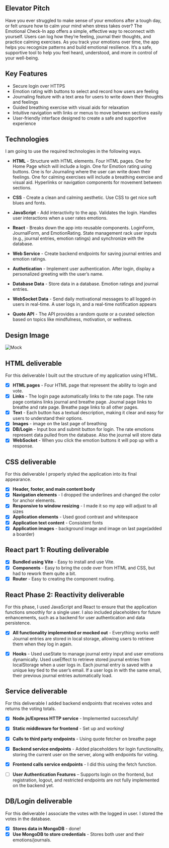 ## Elevator Pitch 

Have you ever struggled to make sense of your emotions after a tough day, or felt unsure how to calm your mind when stress takes over? The Emotional Check-In app offers a simple, effective way to reconnect with yourself. Users can log how they’re feeling, journal their thoughts, and practice calming exercises. As you track your emotions over time, the app helps you recognize patterns and build emotional resilience. It’s a safe, supportive tool to help you feel heard, understood, and more in control of your well-being. 

## Key Features

- Secure login over HTTPS
- Emotion rating with buttons to select and record how users are feeling
- Journaling feature with a text area for users to write down their thoughts and feelings
- Guided breathing exercise with visual aids for relaxation
- Intuitive navigation with links or menus to move between sections easily
- User-friendly interface designed to create a safe and supportive experience


## Technologies

I am going to use the required technologies in the following ways.

- __HTML__ - Structure with HTML elements. Four HTML pages. One for Home Page which will include a login. One for Emotion rating using buttons. One is for Journaling where the user can write down their feelings. One for calming exercises will include a breathing exercise and visual aid. Hyperlinks or navigation components for movement between sections.

- __CSS__ - Create a clean and calming aesthetic. Use CSS to get nice soft blues and fonts.

- __JavaScript__ - Add interactivity to the app. Validates the login. Handles user interactions when a user rates emotions.  

- __React__ - Breaks down the app into reusable components. LoginForm, JournalForm, and EmotionRating. State management rack user inputs (e.g., journal entries, emotion ratings) and synchronize with the database.

- __Web Service__ - Create backend endpoints for saving journal entries and emotion ratings.

- __Authetication__ - Implement user authentication. After login, display a personalized greeting with the user’s name.

- __Database Data__ - Store data in a database. Emotion ratings and journal entries. 

- __WebSocket Data__ - Send daily motivational messages to all logged-in users in real-time. A user logs in, and a real-time notification appears 

- __Quote API__ -  The API provides a random quote or a curated selection based on topics like mindfulness, motivation, or wellness.



## Design Image

![Mock](image.png)
## HTML deliverable

For this deliverable I built out the structure of my application using HTML.

- [x] **HTML pages** - Four HTML page that represent the ability to login and vote.
- [x] **Links** - The login page automatically links to the rate page. The rate page contains links journal and breathe page. Journal page links to breathe and rate page. Breathe page links to all other pages.
- [x] **Text** - Each button has a textual description, making it clear and easy for users to understand their options.
- [x] **Images** - image on the last page of breathing 
- [x] **DB/Login** - Input box and submit button for login. The rate emotions represent data pulled from the database. Also the journal will store data
- [x] **WebSocket** - When you click the emotion buttons it will pop up with a response.

## CSS deliverable

For this deliverable I properly styled the application into its final appearance.

- [x] **Header, footer, and main content body**
- [x] **Navigation elements** - I dropped the underlines and changed the color for anchor elements.
- [x] **Responsive to window resizing** - I made it so my app will adjust to all sizes
- [x] **Application elements** - Used good contrast and whitespace
- [x] **Application text content** - Consistent fonts
- [x] **Application images** - background image and image on last page(added a boarder)

## React part 1: Routing deliverable

- [x] **Bundled using Vite** - Easy to install and use Vite.
- [x] **Components** - Easy to bring the code over from HTML and CSS, but had to rework them quite a bit.
- [x] **Router** - Easy to creating the component routing.

## React Phase 2: Reactivity deliverable

For this phase, I used JavaScript and React to ensure that the application functions smoothly for a single user. I also included placeholders for future enhancements, such as a backend for user authentication and data persistence.


- [x] **All functionality implemented or mocked out** - Everything works well! Journal entries are stored in local storage, allowing users to retrieve them when they log in again.
 
- [x] **Hooks** - Used useState to manage journal entry input and user emotions dynamically. Used useEffect to retrieve stored journal entries from localStorage when a user logs in. Each journal entry is saved with a unique key tied to the user’s email.
If a user logs in with the same email, their previous journal entries automatically load.

## Service deliverable

For this deliverable I added backend endpoints that receives votes and returns the voting totals.

- [x] **Node.js/Express HTTP service** - Implemented successfully!
- [x] **Static middleware for frontend** - Set up and working!
- [x] **Calls to third party endpoints** - Using quote fetcher on breathe page
- [x] **Backend service endpoints** - Added placeholders for login functionality, storing the current user on the server, along with endpoints for voting.
- [x] **Frontend calls service endpoints** - I did this using the fetch function.
- [ ] **User Authentication Features** – Supports login on the frontend, but registration, logout, and restricted endpoints are not fully implemented on the backend yet.


## DB/Login deliverable

For this deliverable I associate the votes with the logged in user. I stored the votes in the database.

- [x] **Stores data in MongoDB** - done!
- [x] **Use MongoDB to store credentials** - Stores both user and their emotions/journals.
